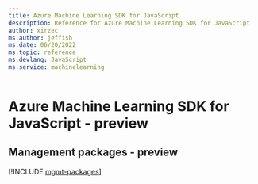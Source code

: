 ```yaml
---
title: Azure Machine Learning SDK for JavaScript
description: Reference for Azure Machine Learning SDK for JavaScript
author: xirzec
ms.author: jeffish
ms.date: 06/20/2022
ms.topic: reference
ms.devlang: JavaScript
ms.service: machinelearning
---
```

# Azure Machine Learning SDK for JavaScript - preview
## Management packages - preview
[!INCLUDE [mgmt-packages](machine-learning-mgmt-index.md)]

